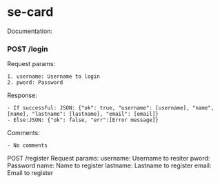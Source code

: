 # se-card
Documentation:

<h3>POST /login</h3>

  Request params:
  
    1. username: Username to login 
    2. pword: Password 

  Response:

    - If successful: JSON: {"ok": true, "username": [username], "name", [name], "lastname": [lastname], "email": [email]}
    - Else:JSON: {"ok": false, "err":[Error message]}

  Comments: 

    - No comments
     
POST /register
    Request params:
      username: Username to resiter
      pword: Password 
      name: Name to register
      lastname: Lastname to register
      email: Email to register
      
    
    
